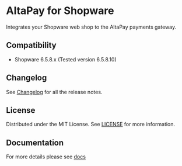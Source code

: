 # AltaPay for Shopware
Integrates your Shopware web shop to the AltaPay payments gateway.

## Compatibility
- Shopware 6.5.8.x
(Tested version 6.5.8.10)

## Changelog
See [Changelog](CHANGELOG.md) for all the release notes.

## License
Distributed under the MIT License. See [LICENSE](LICENSE) for more information.

## Documentation
For more details please see [docs](https://github.com/AltaPay/plugin-shopware/wiki)